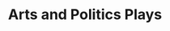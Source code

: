 ---
title: "Arts and Politics Plays"
description: 
tech: ['wordpress','elementor']
url: "https://www.artsandpoliticsplays.com/"
---